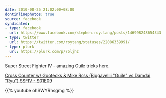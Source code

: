 ```yaml
---
date: 2010-08-25 21:02:00+08:00
dontinlinephotos: true
source: facebook
syndicated:
- type: facebook
  url: https://www.facebook.com/stephen.roy.tang/posts/146998248654343
- type: twitter
  url: https://twitter.com/roytang/statuses/22086339991/
- type: plurk
  url: https://plurk.com/p/75ljhz
---
```


Super Street Fighter IV - amazing Guile tricks here.  

[Cross Counter w/ Gootecks & Mike Ross (Biggavellii "Guile" vs Damdai "Ryu") SSFIV - S01E09](https://www.youtube.com/watch?v=ohSWYRhsgmg)



{{% youtube ohSWYRhsgmg %}}